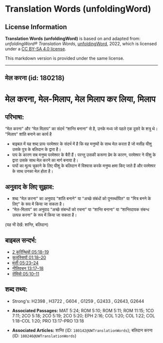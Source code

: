 # Translation Words (unfoldingWord)

## License Information

**Translation Words (unfoldingWord)** is based on and adapted from: _unfoldingWord® Translation Words_, [unfoldingWord](https://unfoldingword.org/utw), 2022, which is licensed under a [CC BY-SA 4.0 license](https://creativecommons.org/licenses/by-sa/4.0/legalcode.en).

This markdown version is provided under the same license.



--------------------------------

## मेल करना (id: 180218)

मेल करना, मेल\-मिलाप, मेल मिलाप कर लिया, मिलाप
==============================================

परिभाषा:
--------

“मेल करना” और “मेल मिलाप” का संदर्भ “शान्ति बनाना” से है, उनके मध्य जो पहले एक दूसरे के शत्रु थे। "मिलाप" शांति बनाने का कार्य है

* बाइबल में यह शब्द प्रायः परमेश्वर के संदर्भ में है कि वह मनुष्यों के साथ मेल करता है जो मसीह यीशु उसके पुत्र के बलिदान के द्वारा है।
* पाप के कारण सब मनुष्य परमेश्वर के बैरी हैं। परन्तु उसकी करूणा प्रेम के कारण, परमेश्वर ने यीशु के द्वारा उसके साथ मेल करने का मार्ग बनाया है।
* पापों का मूल्य चुकाने के लिए यीशु के बलिदान में विश्वास करके मनुष्य क्षमा किए जाते हैं और परमेश्वर के साथ उनका मेल होता है।

अनुवाद के लिए सुझाव:
--------------------

* शब्द "मेल करना" का अनुवाद "शांति बनाने" या "अच्छे संबंधों को पुनर्स्थापित" या "मित्र बनने के लिए" के रूप में किया जा सकता है।
* “मेल\-मिलाप” का अनुवाद “अच्छे संबन्धों को रचना” या “शान्ति बनाना” या “शान्तिदायक संबन्ध उत्पन्न करना” के रूप में किया जा सकता है।

(यह भी देखें: शान्ति, बलिदान)

बाइबल सन्दर्भ:
--------------

* [2 कुरिन्थियों 05:18–19](https://ref.ly/2Cor0:0)
* [कुलुस्सियों 01:18–20](https://ref.ly/Col1:18-Col1:20)
* [मत्ती 05:23–24](https://ref.ly/Matt5:23-Matt5:24)
* [नीतिवचन 13:17–18](https://ref.ly/Prov13:17-Prov13:18)
* [रोमियो 05:10–11](https://ref.ly/Rom5:10-Rom5:11)

शब्द तथ्य:
----------

* Strong's: H2398 , H3722 , G604 , G1259 , G2433 , G2643, G2644

* **Associated Passages:** MAT 5:24; ROM 5:10; ROM 5:11; ROM 11:15; 1CO 7:11; 2CO 5:18; 2CO 5:19; 2CO 5:20; EPH 2:16; COL 1:20; COL 1:22; COL 1:18–COL 1:20; PRO 13:17–PRO 13:18
* **Associated Articles:** शान्ति (ID: `180142@UWTranslationWords`); बलिदान करना (ID: `180246@UWTranslationWords`)

